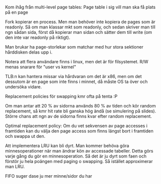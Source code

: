 Kom ihåg från multi-level page tables: Page table i sig vill man ska få plats på en page

Fork kopierar en process. Men man behöver inte kopiera de pages som är readonly. Så om man klassar mkt som readonly, och sedan 
skriver man till ngn sådan sida, först då kopierar man sidan och sätter dem till write (om den inte var readonly på riktigt).

Man brukar ha page-storlekar som matchar med hur stora sektioner hårddisken delas upp i.

Notera att flera användare finns i linux, men det är för filsystemet. R/W menas snarare för "user vs kernel"

TLB:n kan hantera missar via hårdvaran om det är x86, men om det dessutom är en page som inte finns i minnet, då måste OS 
ta över och undersöka vidare.

Replacement policies för swapping kmr ofta på tenta :P 

Om man antar att 20 % av sidorna används 80 % av tiden och kör random replacement, så kmr hit rate bli ganska hög ändå 
(se simulering på slides). Större chans att ngn av de sidorna finns kvar efter random replacement.

Optimal replacement policy: Om du vet sekvensen av page accesses i framtiden kan du välja den page access som finns 
längst bort i framtiden och swappa ut den.

Att implementera LRU kan bli dyrt. Man kommer behöva göra minnesoperationer när man ändrar kön av accessade tabeller. Detta 
görs varje gång du gör en minnesoperation. Så det är ju dyrt som faen och förstör ju hela poängen med paging o swapping. Så 
istället approximerar man LRU.

FIFO suger dase ju mer minne/sidor du har


